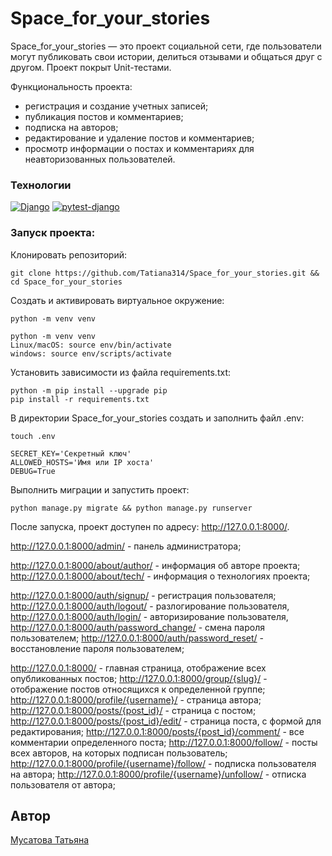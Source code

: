 # Space_for_your_stories

Space_for_your_stories —  это проект социальной сети, где пользователи могут публиковать свои истории, делиться отзывами и общаться друг с другом. Проект покрыт Unit-тестами.

Функциональность проекта:
- регистрация и создание учетных записей;
- публикация постов и комментариев;
- подписка на авторов;
- редактирование и удаление постов и комментариев;
- просмотр информации о постах и комментариях для неавторизованных пользователей.

### Технологии
[![Django](https://img.shields.io/badge/Django-4.2.1-blue?logo=python)](https://www.djangoproject.com/)
[![pytest-django](https://img.shields.io/badge/pytest-django?logo=Python)](https://pypi.org/project/pytest-django/)


### Запуск проекта:
Клонировать репозиторий:
```
git clone https://github.com/Tatiana314/Space_for_your_stories.git && cd Space_for_your_stories
```
Cоздать и активировать виртуальное окружение:
```
python -m venv venv
```
```
python -m venv venv
Linux/macOS: source env/bin/activate
windows: source env/scripts/activate
```
Установить зависимости из файла requirements.txt:
```
python -m pip install --upgrade pip
pip install -r requirements.txt
```
В директории Space_for_your_stories создать и заполнить файл .env:
```
touch .env

SECRET_KEY='Секретный ключ'
ALLOWED_HOSTS='Имя или IP хоста'
DEBUG=True
```
Выполнить миграции и запустить проект:
```
python manage.py migrate && python manage.py runserver
```
После запуска, проект доступен по адресу: http://127.0.0.1:8000/.

http://127.0.0.1:8000/admin/ - панель администратора;

http://127.0.0.1:8000/about/author/ - информация об авторе проекта;
http://127.0.0.1:8000/about/tech/ - информация о технологиях проекта;

http://127.0.0.1:8000/auth/signup/ - регистрация пользователя;
http://127.0.0.1:8000/auth/logout/ - разлогирование пользователя,
http://127.0.0.1:8000/auth/login/ - авторизирование пользователя,
http://127.0.0.1:8000/auth/password_change/ - смена пароля пользователем;
http://127.0.0.1:8000/auth/password_reset/ - восстановление пароля пользователем;

http://127.0.0.1:8000/ - главная страница, отображение всех опубликованных постов;
http://127.0.0.1:8000/group/{slug}/ - отображение постов относящихся к определенной группе;
http://127.0.0.1:8000/profile/{username}/ - страница автора;
http://127.0.0.1:8000/posts/{post_id}/ - страница с постом;
http://127.0.0.1:8000/posts/{post_id}/edit/ - страница поста, с формой для редактирования;
http://127.0.0.1:8000/posts/{post_id}/comment/ - все комментарии определенного поста;
http://127.0.0.1:8000/follow/ - посты всех авторов, на которых подписан пользователь;
http://127.0.0.1:8000/profile/{username}/follow/ - подписка пользователя на автора;
http://127.0.0.1:8000/profile/{username}/unfollow/ - отписка пользователя от автора;

## Автор
[Мусатова Татьяна](https://github.com/Tatiana314)
